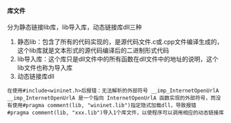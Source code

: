 #### 库文件

分为静态链接lib库，lib导入库，动态链接库dll三种

1. 静态lib：包含了所有的代码实现的，是源代码文件.c或.cpp文件编译生成的，这个lib库就是文本形式的源代码编译后的二进制形式代码
2. lib导入库：这个库只是dll文件中的所有函数在dll文件中的地址的说明，这个lib文件也称为导入库
3. 动态链接库dll

```
在使用#include<wininet.h>后报错：无法解析的外部符号 __imp_InternetOpenUrlA
__imp_InternetOpenUrlA 是一个指向 InternetOpenUrlA 函数实现的外部符号，而没有使用#pragma comment(lib, "wininet.lib")指定隐式加载dll，导致报错
#pragma comment(lib, "xxx.lib")导入1个库文件，以使程序可以调用相应的动态链接库
```
